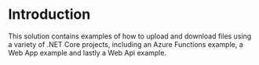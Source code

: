 # Introduction

This solution contains examples of how to upload and download files using a variety of .NET Core projects, including an Azure Functions example, a Web App example and lastly a Web Api example.


